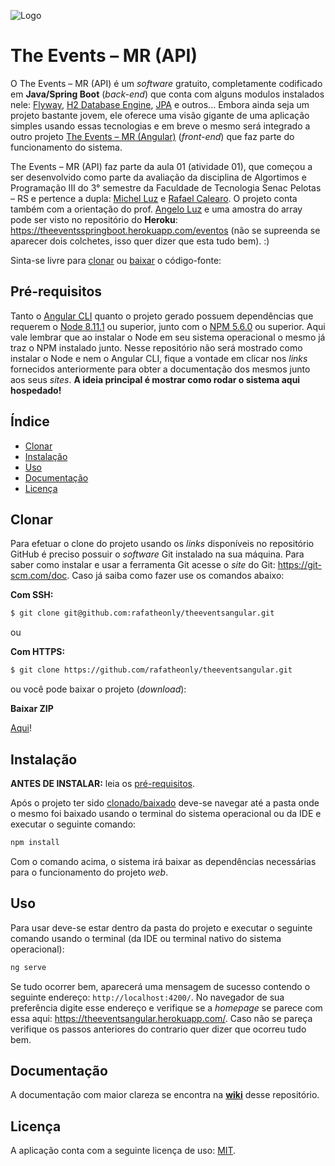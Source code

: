 ![Logo](https://image.ibb.co/i3JS8n/The_Events_MR_1.png)

# The Events – MR (API)

O The Events – MR (API) é um *software* gratuito, completamente codificado em **Java/Spring Boot** (*back-end*) que conta com alguns modulos instalados nele: [Flyway](https://flywaydb.org/), [H2 Database Engine](http://www.h2database.com/html/main.html), [JPA](http://www.oracle.com/technetwork/java/javaee/tech/persistence-jsp-140049.html) e outros... Embora ainda seja um projeto bastante jovem, ele oferece uma visão gigante de uma aplicação simples usando essas tecnologias e em breve o mesmo será integrado a outro projeto [The Events – MR (Angular)](https://github.com/rafatheonly/theeventsangular) (*front-end*) que faz parte do funcionamento do sistema.

The Events – MR (API) faz parte da aula 01 (atividade 01), que começou a ser desenvolvido como parte da avaliação da disciplina de Algortimos e Programação III do 3° semestre da Faculdade de Tecnologia Senac Pelotas – RS e pertence a dupla: [Michel Luz](https://github.com/mortalisnoia) e [Rafael Calearo](https://github.com/rafatheonly). O projeto conta também com a orientação do prof. [Angelo Luz](https://github.com/angelogluz) e uma amostra do array pode ser visto no repositório do **Heroku**: <https://theeventsspringboot.herokuapp.com/eventos> (não se supreenda se aparecer dois colchetes, isso quer dizer que esta tudo bem). :) 

Sinta-se livre para [clonar](#clonar) ou [baixar](#clonar) o código-fonte:

## Pré-requisitos

Tanto o [Angular CLI](https://cli.angular.io/) quanto o projeto gerado possuem dependências que requerem o [Node 8.11.1](https://nodejs.org/en/) ou superior, junto com o [NPM 5.6.0](https://www.npmjs.com/) ou superior. Aqui vale lembrar que ao instalar o Node em seu sistema operacional o mesmo já traz o NPM instalado junto. Nesse repositório não será mostrado como instalar o Node e nem o Angular CLI, fique a vontade em clicar nos *links* fornecidos anteriormente para obter a documentação dos mesmos junto aos seus *sites*. **A ideia principal é mostrar como rodar o sistema aqui hospedado!**

## Índice

* [Clonar](#clonar)
* [Instalação](#instalação)
* [Uso](#uso)
* [Documentação](#documentação)
* [Licença](#licença)

## Clonar

Para efetuar o clone do projeto usando os *links* disponíveis no repositório GitHub é preciso possuir o *software* Git instalado na sua máquina. Para saber como instalar e usar a ferramenta Git acesse o *site* do Git: <https://git-scm.com/doc>. Caso já saiba como fazer use os comandos abaixo:

**Com SSH:**

```bash
$ git clone git@github.com:rafatheonly/theeventsangular.git
```

ou 

**Com HTTPS:**

```bash
$ git clone https://github.com/rafatheonly/theeventsangular.git
```

ou você pode baixar o projeto (*download*):

**Baixar ZIP**

[Aqui](https://github.com/rafatheonly/theeventsangular/archive/master.zip)!

## Instalação

**ANTES DE INSTALAR:** leia os [pré-requisitos](#pré-requisitos).

Após o projeto ter sido [clonado/baixado](#clonar) deve-se navegar até a pasta onde o mesmo foi baixado usando o terminal do sistema operacional ou da IDE e executar o seguinte comando:

```bash
npm install
```

Com o comando acima, o sistema irá baixar as dependências necessárias para o funcionamento do projeto *web*.

## Uso

Para usar deve-se estar dentro da pasta do projeto e executar o seguinte comando usando o terminal (da IDE ou terminal nativo do sistema operacional):

```bash
ng serve
```

Se tudo ocorrer bem, aparecerá uma mensagem de sucesso contendo o seguinte endereço: `http://localhost:4200/`. No navegador de sua preferência digite esse endereço e verifique se a *homepage* se parece com essa aqui: <https://theeventsangular.herokuapp.com/>. Caso não se pareça verifique os passos anteriores do contrario quer dizer que ocorreu tudo bem.

## Documentação

A documentação com maior clareza se encontra na **[wiki](https://github.com/rafatheonly/theeventsangular/wiki)** desse repositório.

## Licença

A aplicação conta com a seguinte licença de uso: [MIT](https://opensource.org/licenses/MIT).
